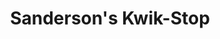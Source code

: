 ---
title: "Sanderson's Kwik-Stop"
url: /clinton/sandersons-kwik-stop-hobbton-highway/
shop: convenience
---